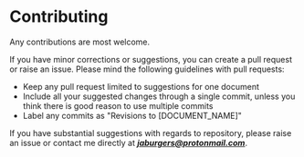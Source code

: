 # Contributing

Any contributions are most welcome. 

If you have minor corrections or suggestions, you can create a pull request or raise an issue. Please mind the following guidelines with pull requests:

* Keep any pull request limited to suggestions for one document
* Include all your suggested changes through a single commit, unless you think there is good reason to use multiple commits
* Label any commits as "Revisions to [DOCUMENT_NAME]"

If you have substantial suggestions with regards to repository, please raise an issue or contact me directly at ***jaburgers@protonmail.com***.